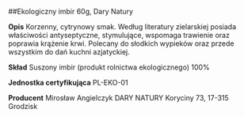 ##Ekologiczny imbir 60g, Dary Natury

**Opis** Korzenny, cytrynowy smak. Według literatury zielarskiej posiada właściwości antyseptyczne, stymulujące, wspomaga trawienie oraz poprawia krążenie krwi. Polecany do słodkich wypieków oraz przede wszystkim do dań kuchni azjatyckiej.

**Skład** Suszony imbir (produkt rolnictwa ekologicznego) 100%

**Jednostka certyfikująca** PL-EKO-01

**Producent** Mirosław Angielczyk DARY NATURY
Koryciny 73, 17-315 Grodzisk